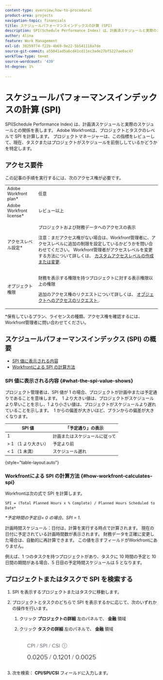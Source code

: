 ```yaml
---
content-type: overview;how-to-procedural
product-area: projects
navigation-topic: financials
title: スケジュールパフォーマンスインデックスの計算 (SPI)
description: SPI(Schedule Performance Index) は、計画済スケジュールと実際のスケジュールとの関係を表します。
author: Alina
feature: Work Management
exl-id: 38259774-f22b-4b69-9e22-5b541118a7de
source-git-commit: a55041ad5a6cd41cd11ec3ade27bf5227ae0ac47
workflow-type: tm+mt
source-wordcount: '439'
ht-degree: 1%

---
```


# スケジュールパフォーマンスインデックスの計算 (SPI)

<!--
<p data-mc-conditions="QuicksilverOrClassic.Draft mode">(NOTE: Linked to the product. Do not change link.)</p>
-->

SPI(Schedule Performance Index) は、計画済スケジュールと実際のスケジュールとの関係を表します。 Adobe Workfrontは、プロジェクトとタスクのレベルで SPI を計算します。 プロジェクトマネージャーは、この指標をレビューして、現在、タスクまたはプロジェクトがスケジュールを前倒ししているかどうかを特定します。

## アクセス要件

この記事の手順を実行するには、次のアクセス権が必要です。

<table style="table-layout:auto"> 
 <col> 
 <col> 
 <tbody> 
  <tr> 
   <td role="rowheader">Adobe Workfront plan*</td> 
   <td> <p>任意</p> </td> 
  </tr> 
  <tr> 
   <td role="rowheader">Adobe Workfront license*</td> 
   <td> <p>レビュー以上</p> </td> 
  </tr> 
  <tr> 
   <td role="rowheader">アクセスレベル設定*</td> 
   <td> <p>プロジェクトおよび財務データへのアクセスの表示</p> <p>注意：まだアクセス権がない場合は、Workfront管理者に、アクセスレベルに追加の制限を設定しているかどうかを問い合わせてください。 Workfront管理者がアクセスレベルを変更する方法について詳しくは、 <a href="../../../administration-and-setup/add-users/configure-and-grant-access/create-modify-access-levels.md" class="MCXref xref">カスタムアクセスレベルの作成または変更</a>.</p> </td> 
  </tr> 
  <tr> 
   <td role="rowheader">オブジェクト権限</td> 
   <td> <p>財務を表示する権限を持つプロジェクトに対する表示権限以上の権限</p> <p>追加のアクセス権のリクエストについて詳しくは、 <a href="../../../workfront-basics/grant-and-request-access-to-objects/request-access.md" class="MCXref xref">オブジェクトへのアクセスのリクエスト </a>.</p> </td> 
  </tr> 
 </tbody> 
</table>

&#42;保有しているプラン、ライセンスの種類、アクセス権を確認するには、Workfront管理者に問い合わせてください。

## スケジュールパフォーマンスインデックス (SPI) の概要

* [SPI 値に表示される内容](#what-the-spi-value-shows)
* [Workfrontによる SPI の計算方法](#how-workfront-calculates-spi)

### SPI 値に表示される内容 {#what-the-spi-value-shows}

プロジェクト管理者は、SPI 値が 1 の場合、プロジェクトが計画中または予定通りであることを意味します。  1 より大きい値は、プロジェクトがスケジュールより早いことを示し、1 より小さい値は、プロジェクトがスケジュールより遅れていることを示します。  1 からの偏差が大きいほど、プランからの偏差が大きくなります。

| **SPI 値** | **「予定通り」の表示** |
|---|---|
| 1 | 計画またはスケジュールに従って |
| > 1 （1 より大きい） | 予定より前 |
| &lt; 1 （1 未満） | スケジュール遅れ |

{style=&quot;table-layout:auto&quot;}

### Workfrontによる SPI の計算方法  {#how-workfront-calculates-spi}

Workfrontは次の式で SPI を計算します。

```
SPI = (Total Planned Hours x % Complete) / Planned Hours Scheduled to Date*
```

*&#42;予定時間の予定日= 0 の場合、SPI = 1*.

計画時間スケジュール：日付は、計算を実行する時点で計算されます。 現在の日付に予定されている計画時間数が表示されます。 財務データを正確に変更した場合は、自動的に再計算できます。 この値を示すフィールドがWorkfrontにありません。

例えば、1 つのタスクを持つプロジェクトがあり、タスクに 10 時間の予定と 10 日間の期間がある場合、5 日目の予定時間スケジュールは 5 となります。 

## プロジェクトまたはタスクで SPI を検索する

1. SPI を表示するプロジェクトまたはタスクに移動します。
1. プロジェクトとタスクのどちらで SPI を表示するかに応じて、次のいずれかの操作を行います。

   1. クリック **プロジェクトの詳細** 左のパネルで、 **金融** 領域

   1. クリック **タスクの詳細** 左のパネルで、 **金融** 領域

      ![](assets/spi-on-project-nwe.png)

1. 次を検索： **CPI/SPI/CSI** フィールドに入力します。
